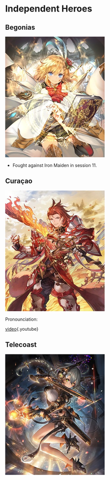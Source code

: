 <!-- TITLE: Independent -->
<!-- SUBTITLE: A quick summary of Independent -->

# Independent Heroes
## Begonias
![Telecoast](/uploads/sycamour-independent/telecoast.jpg "Telecoast")

* Fought against Iron Maiden in session 11.
## Curaçao
![Curacao](/uploads/sycamour-independent/curacao.jpg "Curacao")

Pronounciation:

[video](https://www.youtube.com/watch?v=e_lhPd372I8){.youtube}

## Telecoast
![Begonias](/uploads/sycamour-independent/begonias.jpg "Begonias")